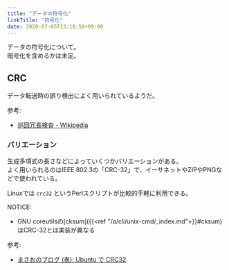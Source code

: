 ```yaml
---
title: "データの符号化"
linkTitle: "符号化"
date: 2020-07-05T13:18:50+09:00
---
```


データの符号化について。  
暗号化を含めるかは未定。

## CRC

データ転送時の誤り検出によく用いられているようだ。

参考:

- [巡回冗長検査 - Wikipedia](https://ja.wikipedia.org/wiki/%E5%B7%A1%E5%9B%9E%E5%86%97%E9%95%B7%E6%A4%9C%E6%9F%BB)

### バリエーション

生成多項式の長さなどによっていくつかバリエーションがある。  
よく用いられるのはIEEE 802.3の「CRC-32」で、イーサネットやZIPやPNGなどで使われている。

Linuxでは `crc32` というPerlスクリプトが比較的手軽に利用できる。

NOTICE:

- GNU coreutilsの[cksum]({{<ref "/a/cli/unix-cmd/_index.md">}}#cksum)はCRC-32とは実装が異なる

参考:

- [まさおのブログ (表): Ubuntu で CRC32](http://masaoo.blogspot.com/2012/03/ubuntu-crc32.html)
